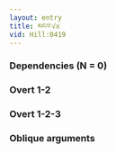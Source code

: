 ```yaml
---
layout: entry
title: མངའ་√x
vid: Hill:0419
---
```

### Dependencies (N = 0)


### Overt 1-2


### Overt 1-2-3


### Oblique arguments
